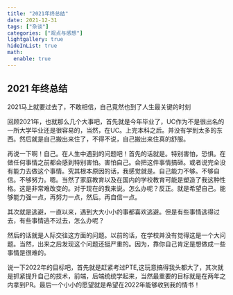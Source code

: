 ```yaml
---
title: "2021年终总结"
date: 2021-12-31
tags: ["杂谈"]
categories: ["观点与感想"]
lightgallery: true
hideInList: true
math:
  enable: true
---
```


## 2021 年终总结

2021马上就要过去了，不敢相信，自己竟然也到了人生最关键的时刻 

回顾2021年，也就那么几个大事吧，首先就是今年毕业了，UC作为不是很出名的一所大学毕业还是很容易的，当然，在UC。上完本科之后。并没有学到太多的东西。然后就是自己搬出来住了，不得不说，自己搬出来住真的舒服。

再说一下啊！自己。在人生中遇到的问题吧！首先的话就是。特别害怕，恐惧。在做任何事情之前都会感到特别害怕。害怕自己。会把这件事情搞砸。或者说完全没有能力去做这个事情。究其根本原因的话，我感觉就是。自己能力不够。不够自信。不够努力。嗯。当然了家庭教育以及在国内的学校教育可能是塑造了我这种性格。这是非常难改变的。对于现在的我来说。怎么办呢？反正。就是希望自己。能够能力强一点，再努力一点，然后。再自信一点。

其次就是逃避，一直以来，遇到大大小小的事都喜欢逃避。但是有些事情逃得过去，有些事情逃不过去，怎么办呢？

然后的话就是人际交往这方面的问题。以前的话，在学校并没有觉得这是一个大问题。当然，出来之后发现这个问题还挺严重的。因为，靠你自己肯定是想做成一些事情是很难的。

说一下2022年的目标吧，首先就是赶紧考过PTE,这玩意搞得我头都大了，其次就是抓紧提升自己的技术，前端，后端统统学起来，当然最重要的目标就是在两年之内拿到PR。最后一个小小的愿望就是希望在2022年能够收到我的情书！



